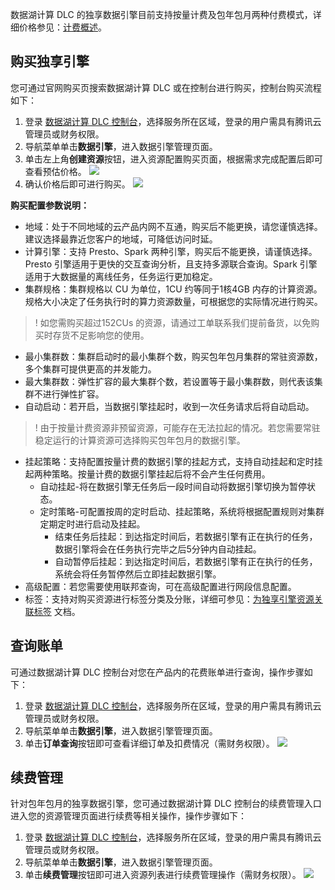 数据湖计算 DLC 的独享数据引擎目前支持按量计费及包年包月两种付费模式，详细价格参见：[计费概述](https://cloud.tencent.com/document/product/1342/50371)。

## 购买独享引擎
您可通过官网购买页搜索数据湖计算 DLC 或在控制台进行购买，控制台购买流程如下：
1. 登录 [数据湖计算 DLC 控制台](https://console.cloud.tencent.com/dlc)，选择服务所在区域，登录的用户需具有腾讯云管理员或财务权限。
2. 导航菜单单击**数据引擎**，进入数据引擎管理页面。
3. 单击左上角**创建资源**按钮，进入资源配置购买页面，根据需求完成配置后即可查看预估价格。
![](https://qcloudimg.tencent-cloud.cn/raw/85102a081c303a0b035bd38079b17a78.png)
4. 确认价格后即可进行购买。
![](https://qcloudimg.tencent-cloud.cn/raw/780664743462d628bf7e4c46b58e3282.png)

**购买配置参数说明：**
- 地域：处于不同地域的云产品内网不互通，购买后不能更换，请您谨慎选择。建议选择最靠近您客户的地域，可降低访问时延。
- 计算引擎：支持 Presto、Spark 两种引擎，购买后不能更换，请谨慎选择。Presto 引擎适用于更快的交互查询分析，且支持多源联合查询。Spark 引擎适用于大数据量的离线任务，任务运行更加稳定。
- 集群规格：集群规格以 CU 为单位，1CU 约等同于1核4GB 内存的计算资源。规格大小决定了任务执行时的算力资源数量，可根据您的实际情况进行购买。
>! 如您需购买超过152CUs 的资源，请通过工单联系我们提前备货，以免购买时存货不足影响您的使用。
- 最小集群数：集群启动时的最小集群个数，购买包年包月集群的常驻资源数，多个集群可提供更高的并发能力。
- 最大集群数：弹性扩容的最大集群个数，若设置等于最小集群数，则代表该集群不进行弹性扩容。
- 自动启动：若开启，当数据引擎挂起时，收到一次任务请求后将自动启动。
>! 由于按量计费资源非预留资源，可能存在无法拉起的情况。若您需要常驻稳定运行的计算资源可选择购买包年包月的数据引擎。
- 挂起策略：支持配置按量计费的数据引擎的挂起方式，支持自动挂起和定时挂起两种策略。按量计费的数据引擎挂起后将不会产生任何费用。
	- 自动挂起-将在数据引擎无任务后一段时间自动将数据引擎切换为暂停状态。
	- 定时策略-可配置按周的定时启动、挂起策略，系统将根据配置规则对集群定期定时进行启动及挂起。
		- 结束任务后挂起：到达指定时间后，若数据引擎有正在执行的任务，数据引擎将会在任务执行完毕之后5分钟内自动挂起。
		- 自动暂停后挂起：到达指定时间后，若数据引擎有正在执行的任务，系统会将任务暂停然后立即挂起数据引擎。
- 高级配置：若您需要使用联邦查询，可在高级配置进行网段信息配置。
- 标签：支持对购买资源进行标签分类及分账，详细可参见：[为独享引擎资源关联标签](https://cloud.tencent.com/document/product/1342/73091) 文档。

## 查询账单
可通过数据湖计算 DLC 控制台对您在产品内的花费账单进行查询，操作步骤如下：
1. 登录 [数据湖计算 DLC 控制台](https://console.cloud.tencent.com/dlc)，选择服务所在区域，登录的用户需具有腾讯云管理员或财务权限。
2. 导航菜单单击**数据引擎**，进入数据引擎管理页面。
3. 单击**订单查询**按钮即可查看详细订单及扣费情况（需财务权限）。
![](https://qcloudimg.tencent-cloud.cn/raw/b9631e7d9d2bfc9ac0961cdb6510d0a6.png)

## 续费管理
针对包年包月的独享数据引擎，您可通过数据湖计算 DLC 控制台的续费管理入口进入您的资源管理页面进行续费等相关操作，操作步骤如下：
1. 登录 [数据湖计算 DLC 控制台](https://console.cloud.tencent.com/dlc)，选择服务所在区域，登录的用户需具有腾讯云管理员或财务权限。
2. 导航菜单单击**数据引擎**，进入数据引擎管理页面。
3. 单击**续费管理**按钮即可进入资源列表进行续费管理操作（需财务权限）。
![](https://qcloudimg.tencent-cloud.cn/raw/d2536d99db4b40ebb2bf7d8be5838762.png)
